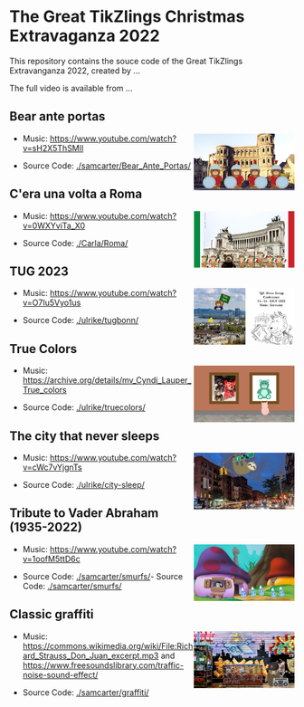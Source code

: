 # The Great TikZlings Christmas Extravaganza 2022

This repository contains the souce code of the Great TikZlings Extravanganza 2022, created by ...

The full video is available from ...

## Bear ante portas

<img align="right" src="./samcarter/Bear_Ante_Portas/Bear_Ante_Portas.png" height="100">

- Music: https://www.youtube.com/watch?v=sH2X5ThSMlI

- Source Code: [./samcarter/Bear_Ante_Portas/](https://github.com/TikZlings/Extravaganza2022/tree/main/samcarter/Bear_Ante_Portas)

## C'era una volta a Roma

<img align="right" src="./Carla/Roma/Roma.png" height="100">

- Music: https://www.youtube.com/watch?v=0WXYviTa_X0

- Source Code: [./Carla/Roma/](https://github.com/TikZlings/Extravaganza2022/tree/main/Carla/Roma)

## TUG 2023

<img align="right" src="./ulrike/tugbonn/bear-bonn.png" height="100">

- Music: https://www.youtube.com/watch?v=O7Iu5Vyo1us

- Source Code: [./ulrike/tugbonn/](https://github.com/TikZlings/Extravaganza2022/tree/main/ulrike/tugbonn)

## True Colors

<img align="right" src="./ulrike/truecolors/truecolors.png" height="100">

- Music: https://archive.org/details/mv_Cyndi_Lauper_True_colors

- Source Code: [./ulrike/truecolors/](https://github.com/TikZlings/Extravaganza2022/tree/main/ulrike/truecolors)

## The city that never sleeps

<img align="right" src="./ulrike/city-sleep/city-sleep.png" height="100">

- Music: https://www.youtube.com/watch?v=cWc7vYjgnTs

- Source Code: [./ulrike/city-sleep/](https://github.com/TikZlings/Extravaganza2022/tree/main/ulrike/city-sleep)

## Tribute to Vader Abraham (1935-2022)

<img align="right" src="./samcarter/smurfs/smurfs.png" height="100">

- Music: https://www.youtube.com/watch?v=1oofM5ttD6c

- Source Code: [./samcarter/smurfs/](https://github.com/TikZlings/Extravaganza2022/tree/main/samcarter/smurfs)- Source Code: [./samcarter/smurfs/](https://github.com/TikZlings/Extravaganza2022/tree/main/samcarter/smurfs)

## Classic graffiti

<img align="right" src="./samcarter/graffiti/graffiti.png" height="100">

- Music: https://commons.wikimedia.org/wiki/File:Richard_Strauss_Don_Juan_excerpt.mp3 and  https://www.freesoundslibrary.com/traffic-noise-sound-effect/

- Source Code: [./samcarter/graffiti/](https://github.com/TikZlings/Extravaganza2022/tree/main/samcarter/graffiti)
